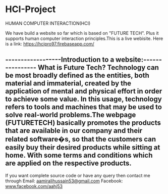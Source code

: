 # HCI-Project
HUMAN COMPUTER INTERACTION(HCI)

We have build a website so far which is based on "FUTURE TECH". Plus it supports human computer interaction principles.This is a live webisite. Here is a link:
https://hcipro97.firebaseapp.com/

------------------Introduction to a website:----------------
What is Future Tech?
Technology can be most broadly defined as the entities, both material and immaterial, created by the application of mental and physical effort in order to achieve some value. In this usage, technology refers to tools and machines that may be used to solve real-world problems.The webpage (FUTURETECH) basically promotes the products that are available in our company and their related software�s, so that the customers can easily buy their desired products while sitting at home. With some terms and conditions which are applied on the respective products.
----------------------------------------------------------------------
If you want complete source code or have any query then contact me through
Email: aamiralihussain53@gmail.com
Facebook: www.facebook.com/aahj53

